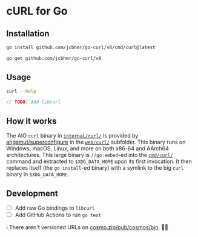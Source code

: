 # cURL for Go



## Installation

```sh
go install github.com/jcbhmr/go-curl/v8/cmd/curl@latest
```

```sh
go get github.com/jcbhmr/go-curl/v8
```

## Usage

```sh
curl --help
```

```go
// TODO: Add libcurl
```

## How it works

The AIO `curl` binary in [`internal/curl/`](./internal/curl) is provided by [ahgamut/superconfigure](https://github.com/ahgamut/superconfigure) in the [`web/curl/`](https://github.com/ahgamut/superconfigure/tree/main/web/curl) subfolder. This binary runs on Windows, macOS, Linux, and more on both x86-64 and AArch64 architectures. This large binary is `//go:embed`-ed into the [`cmd/curl/`](./cmd/curl) command and extracted to `$XDG_DATA_HOME` upon its first invocation. It then replaces itself (the `go install`-ed binary) with a symlink to the big `curl` binary in `$XDG_DATA_HOME`.

## Development

- [ ] Add raw Go bindings to `libcurl`
- [ ] Add GitHub Actions to run `go test`

ℹ There aren't versioned URLs on [cosmo.zip/pub/cosmos/bin](https://cosmo.zip/pub/cosmos/bin). 🤷‍♀️
